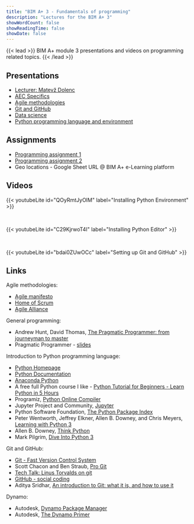 ```yaml
---
title: "BIM A+ 3 - Fundamentals of programming"
description: "Lectures for the BIM A+ 3"
showWordCount: false
showReadingTime: false
showDate: false
---
```


{{< lead >}}
BIM A+ module 3 presentations and videos on programming related topics.
{{< /lead >}}

## Presentations

- [Lecturer: Matevž Dolenc](/bimaplus//BIM_A+3.2_Matevz_Dolenc.pdf)
- [AEC Specifics](/bimaplus/BIM_A+3.2_AEC_Specifics.pdf)
- [Agile methodologies](/bimaplus/BIM_A+3.2_Agile_methodologies.pdf)
- [Git and GitHub](/bimaplus/BIM_A+3.2_Git_and_GitHub.pdf)
- [Data science](/bimaplus/BIM_A+3.2_Data_science.pdf)
- [Python programming language and environment](/bimaplus/BIM_A+3.2_Python.pdf)

## Assignments

- [Programming assignment 1](/bimaplus/BIM_A+3.2_Programming_assignments_-_01.pdf)
- [Programming assignment 2](/bimaplus/BIM_A+3.2_Programming_assignments_-_02.pdf)
- Geo locations - Google Sheet URL @ BIM A+ e-Learning platform

## Videos

{{< youtubeLite id="QOyRmtJyOIM" label="Installing Python Environment" >}} 
<p>&nbsp;</p> 
{{< youtubeLite id="C29KjrwoT4I" label="Installing Python Editor" >}} 
<p>&nbsp;</p> 
{{< youtubeLite id="bdai0ZUwOCc" label="Setting up Git and GitHub" >}}

## Links

Agile methodologies:
- [Agile manifesto](https://agilemanifesto.org)
- [Home of Scrum](https://www.scrum.org)
- [Agile Alliance](https://www.agilealliance.org)

General programming:
- Andrew Hunt, David Thomas, [The Pragmatic Programmer: from journeyman to master](https://pragprog.com/titles/tpp20/the-pragmatic-programmer-20th-anniversary-edition/)
- Pragmatic Programmer - [slides](https://www.slideshare.net/slideshow/embed_code/key/84h1LCyv0B8E7c)

Introduction to Python programming language:
- [Python Homepage](https://www.python.org)
- [Python Documentation](https://docs.python.org/3/)
- [Anaconda Python](https://www.anaconda.com)
- A free full Python course I like - [Python Tutorial for Beginners - Learn Python in 5 Hours](https://www.youtube.com/watch?v=t8pPdKYpowI)
- Programiz, [Python Online Compiler](https://www.programiz.com/python-programming/online-compiler/) 
- Jupyter Project and Community, [Jupyter](https://jupyter.org/try)
- Python Software Foundation, [The Python Package Index](https://pypi.org)
- Peter Wentworth, Jeffrey Elkner, Allen B. Downey, and Chris Meyers, [Learning with Python 3](http://www.openbookproject.net/thinkcs/python/english3e/)
- Allen B. Downey, [Think Python](https://greenteapress.com/wp/think-python-2e/)
- Mark Pilgrim, [Dive Into Python 3](https://diveintopython3.net)

Git and GitHub:
- [Git - Fast Version Control System](http://git-scm.com/)
- Scott Chacon and Ben Straub, [Pro Git](https://git-scm.com/book/en/v2)
- [Tech Talk: Linus Torvalds on git](http://www.youtube.com/watch?v=4XpnKHJAok8)
- [GitHub - social coding](https://github.com/)
- Aditya Sridhar, [An introduction to Git: what it is, and how to use it](https://www.freecodecamp.org/news/what-is-git-and-how-to-use-it-c341b049ae61/)

Dynamo:
- Autodesk, [Dynamo Package Manager](https://dynamopackages.com)
- Autodesk, [The Dynamo Primer](https://primer.dynamobim.org/index.html)
